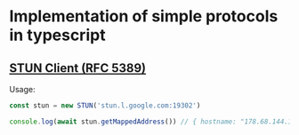 # Implementation of simple protocols in typescript

## [STUN Client (RFC 5389)](https://datatracker.ietf.org/doc/html/rfc5389)

Usage:
```ts
const stun = new STUN('stun.l.google.com:19302')

console.log(await stun.getMappedAddress()) // { hostname: "178.68.144.103", port: 49646, family: "IPv4" }
```

